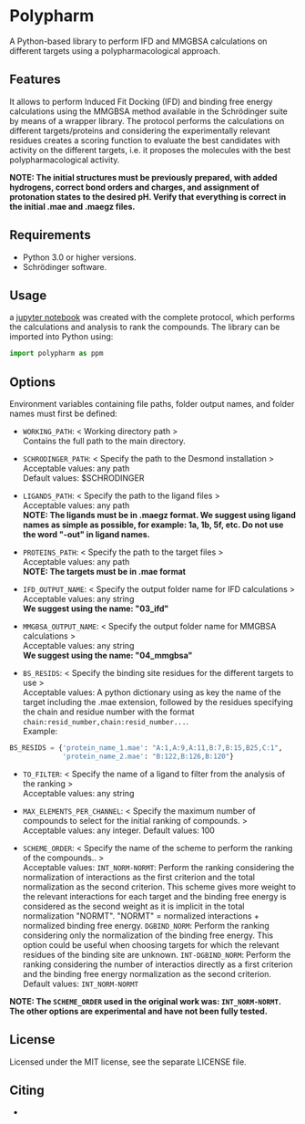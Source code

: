 # Polypharm
 A Python-based library to perform IFD and MMGBSA calculations on different targets using a polypharmacological approach.

## Features

It allows to perform Induced Fit Docking (IFD) and binding free energy calculations using the MMGBSA method available in the Schrödinger suite by means of a wrapper library. The protocol performs the calculations on different targets/proteins and considering the experimentally relevant residues creates a scoring function to evaluate the best candidates with activity on the different targets, i.e. it proposes the molecules with the best polypharmacological activity. 

**NOTE: The initial structures must be previously prepared, with added hydrogens, 
correct bond orders and charges, and assignment of protonation states to the desired 
pH. Verify that everything is correct in the initial .mae and .maegz files.**

## Requirements

* Python 3.0 or higher versions.
* Schrödinger software. 

## Usage

a  [jupyter notebook](examples/) was created with the complete protocol, which performs the calculations and analysis to rank the compounds.
The library can be imported into Python using:
```python
import polypharm as ppm
```

## Options

Environment variables containing file paths, folder output names, and folder names must first 
be defined: 

* ``WORKING_PATH``: < Working directory path >   
Contains the full path to the main directory.

* ``SCHRODINGER_PATH``: < Specify the path to the Desmond installation >   
Acceptable values: any path  
Default values: $SCHRODINGER 

* ``LIGANDS_PATH``: < Specify the path to the ligand files >   
Acceptable values: any path  
**NOTE: The ligands must be in .maegz format. We suggest using ligand names as simple as possible, for example: 1a, 1b, 5f, etc. Do not use the word "-out" in ligand names.**

* ``PROTEINS_PATH``: < Specify the path to the target files >   
Acceptable values: any path  
**NOTE: The targets must be in .mae format**

* ``IFD_OUTPUT_NAME``: < Specify the output folder name for IFD calculations >   
Acceptable values: any string  
**We suggest using the name: "03_ifd"**

* ``MMGBSA_OUTPUT_NAME``: < Specify the output folder name for MMGBSA calculations >   
Acceptable values: any string  
**We suggest using the name: "04_mmgbsa"**

* ``BS_RESIDS``: < Specify the binding site residues for the different targets to use >   
Acceptable values: A python dictionary using as key the name of the target including the .mae extension, followed by the residues specifying the chain and residue number with the format ``chain:resid_number,chain:resid_number...``.  
Example:  
```python
BS_RESIDS = {'protein_name_1.mae': "A:1,A:9,A:11,B:7,B:15,B25,C:1",
             'protein_name_2.mae': "B:122,B:126,B:120"}
```

* ``TO_FILTER``: < Specify the name of a ligand to filter from the analysis of the ranking >   
Acceptable values: any string  

* ``MAX_ELEMENTS_PER_CHANNEL``: < Specify the maximum number of compounds to select for the initial ranking of compounds. >   
Acceptable values: any integer.
Default values: 100 

* ``SCHEME_ORDER``: < Specify the name of the scheme to perform the ranking of the compounds.. >   
Acceptable values: 
``INT_NORM-NORMT``:  Perform the ranking considering the normalization of interactions as the first criterion and the total normalization as the second criterion. This scheme gives more weight to the relevant interactions for each target and the binding free energy is considered as the second weight as it is implicit in the total normalization "NORMT". "NORMT" = normalized interactions + normalized binding free energy.
``DGBIND_NORM``: Perform the ranking considering only the normalization of the binding free energy. This option could be useful when choosing targets for which the relevant residues of the binding site are unknown.
``INT-DGBIND_NORM``: Perform the ranking considering the number of interactios directly as a first criterion and the binding free energy normalization as the second criterion.
Default values: ``INT_NORM-NORMT`` 

**NOTE: The ``SCHEME_ORDER`` used in the original work was: ``INT_NORM-NORMT``. The other options are experimental and have not been fully tested.** 

## License

Licensed under the MIT license, see the separate LICENSE file.

## Citing
* 



